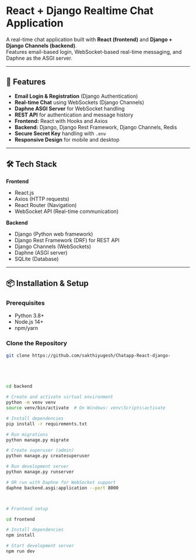 # React + Django Realtime Chat Application

A real-time chat application built with **React (frontend)** and **Django + Django Channels (backend)**.  
Features email-based login, WebSocket-based real-time messaging, and Daphne as the ASGI server.

---

## 🚀 Features
- **Email Login & Registration** (Django Authentication)
- **Real-time Chat** using WebSockets (Django Channels)
- **Daphne ASGI Server** for WebSocket handling
- **REST API** for authentication and message history
- **Frontend:** React with Hooks and Axios
- **Backend:** Django, Django Rest Framework, Django Channels, Redis
- **Secure Secret Key** handling with `.env`
- **Responsive Design** for mobile and desktop

---

## 🛠 Tech Stack

**Frontend**
- React.js
- Axios (HTTP requests)
- React Router (Navigation)
- WebSocket API (Real-time communication)

**Backend**
- Django (Python web framework)
- Django Rest Framework (DRF) for REST API
- Django Channels (WebSockets)
- Daphne (ASGI server)
- SQLite (Database)

---

## 📦 Installation & Setup

### Prerequisites
- Python 3.8+
- Node.js 14+
- npm/yarn

###  Clone the Repository

```bash
git clone https://github.com/sakthiyugesh/Chatapp-React-django-





cd backend

# Create and activate virtual environment
python -m venv venv
source venv/bin/activate  # On Windows: venv\Scripts\activate

# Install dependencies
pip install -r requirements.txt

# Run migrations
python manage.py migrate

# Create superuser (admin)
python manage.py createsuperuser

# Run development server
python manage.py runserver

# OR run with Daphne for WebSocket support
daphne backend.asgi:application --port 8000



# Frontend setup

cd frontend

# Install dependencies
npm install

# Start development server
npm run dev
